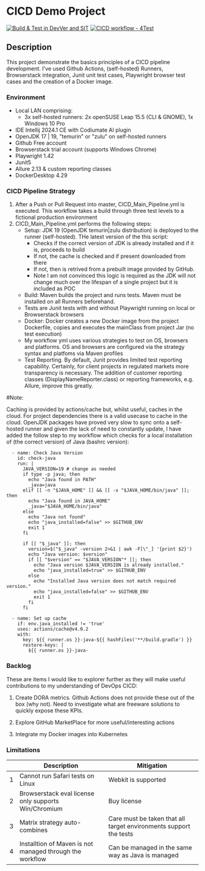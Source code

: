 # CICD Demo Project
[![Build & Test in DevVer and SIT](https://github.com/Moonbeam69/CICDDemo/actions/workflows/CICD_Main_Pipeline.yml/badge.svg)](https://github.com/Moonbeam69/CICDDemo/actions/workflows/CICD_Main_Pipeline.yml)
[![CICD workflow - 4Test](https://github.com/Moonbeam69/CICDDemo/actions/workflows/CICD_Main_Pipeline%20-4Test.yml/badge.svg)](https://github.com/Moonbeam69/CICDDemo/actions/workflows/CICD_Main_Pipeline%20-4Test.yml)

## Description
 
This project demonstrate the basics principles of a CICD pipeline development. I've used Github Actions, (self-hosted) Runners, Browserstack integration, Junit unit test cases, Playwright browser test cases and the creation of a Docker image.

### Environment
- Local LAN comprising:
  - 3x self-hosted runners: 2x openSUSE Leap 15.5 (CLI & GNOME), 1x Windows 10 Pro
- IDE Intellij 2024.1 CE with Codiumate AI plugin 
- OpenJDK 17 | 19, "temurin" or "zulu" on self-hosted runners
- Github Free account
- Browserstack trial account (supports Windows Chrome)
- Playwright 1.42
- Junit5
- Allure 2.13 & custom reporting classes
- DockerDesktop 4.29 

 
### CICD Pipeline Strategy

1. After a Push or Pull Request into master, CICD_Main_Pipeline.yml is executed. This workflow takes a build through three test levels to a fictional production environment
3. CICD_Main_Pipeline.yml performs the following steps:
   - Setup: JDK 19 (OpenJDK temurin|zulu distribution) is deployed to the runner (self-hosted). THe latest version of the this script:
     - Checks if the correct version of JDK is already installed and if it is, proceeds to build
     - If not, the cache is checked and if present downloaded from there
     - If not, then is retrived from a prebuilt image provided by GitHub.
     - Note I am not convinced this logic is required as the JDK will not change much over the lifespan of a single project but it is included as POC
   - Build: Maven builds the project and runs tests. Maven must be installed on all Runners beforehand. 
   - Tests are Junit tests with and without Playwright running on local or Browserstack browsers 
   - Docker: Docker creates a new Docker image from the project Dockerfile, copies and executes the mainClass from project Jar (no test execution)
   - My workflow yml uses various strategies to test on OS, browsers and platforms. OS and browsers are configured via the strategy syntax and platfoms via Maven profiles 
   - Test Reporting. By default, Junit provides limited test reporting capability. Certainly, for client projects in regulated markets more transparency is necessary. The addition of
customer reporting classes (DisplayNameReporter.class) or reporting frameworks, e.g. Allure, improve this greatly.

#Note:

Caching is provided by actions/cache but, whilst useful, caches in the cloud. For project dependencies there is a valid usecase to cache in the cloud. OpenJDK packages 
have proved very slow to sync onto a self-hosted runner and given the lack of need to constantly update, I have added the follow step to my workflow which checks 
for a local installation of (the correct version) of Java (bashrc version):

      - name: Check Java Version
        id: check-java
        run: |
          JAVA_VERSION=19 # change as needed
          if type -p java; then
            echo "Java found in PATH"
            _java=java
          elif [[ -n "$JAVA_HOME" ]] && [[ -x "$JAVA_HOME/bin/java" ]]; then
            echo "Java found in JAVA_HOME"
            _java="$JAVA_HOME/bin/java"
          else
            echo "Java not found"
            echo "java_installed=false" >> $GITHUB_ENV
            exit 1
          fi
          
          if [[ "$_java" ]]; then
            version=$("$_java" -version 2>&1 | awk -F[\"_] '{print $2}')
            echo "Java version: $version"
            if [[ "$version" == "$JAVA_VERSION"* ]]; then
              echo "Java version $JAVA_VERSION is already installed."
              echo "java_installed=true" >> $GITHUB_ENV
            else
              echo "Installed Java version does not match required version."
              echo "java_installed=false" >> $GITHUB_ENV
              exit 1
            fi
          fi

      - name: Set up cache
        if: env.java_installed != 'true'
        uses: actions/cache@v4.0.2
        with:
          key: ${{ runner.os }}-java-${{ hashFiles('**/build.gradle') }}
          restore-keys: |
            ${{ runner.os }}-java-




### Backlog

These are items I would like to explorer further as they will make useful contributions to my understanding of DevOps CICD:

1. Create DORA metrics. Github Actions does not provide these out of the box (why not). Need to investigate what are freeware solutions to quickly expose these KPIs.

2. Explore GitHub MarketPlace for more useful/interesting actions

3. Integrate my Docker images into Kubernetes

### Limitations

|   | Description                                              | Mitigation                                                        |
|---|----------------------------------------------------------|-------------------------------------------------------------------|
| 1 | Cannot run Safari tests on Linux                         | Webkit is supported                                               |
| 2 | Browserstack eval license only supports Win/Chromium     | Buy license                                                       |
| 3 | Matrix strategy auto-combines                            | Care must be taken that all target environments support the tests |
| 4 | Installtion of Maven is not managed through the workflow | Can be managed in the same way as Java is managed                 |
